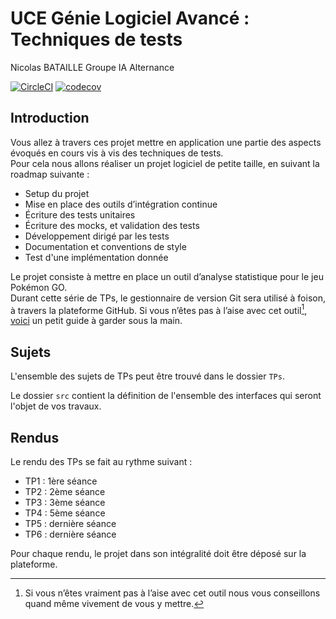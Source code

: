 # UCE Génie Logiciel Avancé : Techniques de tests

Nicolas BATAILLE
Groupe IA Alternance

[![CircleCI](https://dl.circleci.com/status-badge/img/gh/NicolasBataille/ceri-m1-techniques-de-test/tree/master.svg?style=svg)](https://dl.circleci.com/status-badge/redirect/gh/NicolasBataille/ceri-m1-techniques-de-test/tree/master)
[![codecov](https://codecov.io/gh/NicolasBataille/ceri-m1-techniques-de-test/branch/master/graph/badge.svg?token=C1VCDWYIMG)](https://codecov.io/gh/NicolasBataille/ceri-m1-techniques-de-test)

## Introduction

Vous allez à travers ces projet mettre en application une partie des aspects évoqués en cours vis à vis des techniques de tests.  
Pour cela nous allons réaliser un projet logiciel de petite taille, en suivant la roadmap suivante : 
- Setup du projet
- Mise en place des outils d’intégration continue
- Écriture des tests unitaires
- Écriture des mocks, et validation des tests
- Développement dirigé par les tests
- Documentation et conventions de style
- Test d'une implémentation donnée

Le projet consiste à mettre en place un outil d’analyse statistique pour le jeu Pokémon GO.  
Durant cette série de TPs, le gestionnaire de version Git sera utilisé à foison, à travers la plateforme GitHub. Si vous n’êtes pas à l’aise avec cet outil[^1], [voici](http://rogerdudler.github.io/git-guide/) un petit guide à garder sous la main.

## Sujets

L'ensemble des sujets de TPs peut être trouvé dans le dossier `TPs`.

Le dossier `src` contient la définition de l'ensemble des interfaces qui seront l'objet de vos travaux.

## Rendus

Le rendu des TPs se fait au rythme suivant :

- TP1 : 1ère séance
- TP2 : 2ème séance
- TP3 : 3ème séance
- TP4 : 5ème séance
- TP5 : dernière séance
- TP6 : dernière séance

Pour chaque rendu, le projet dans son intégralité doit être déposé sur la plateforme.

[^1]: Si vous n’êtes vraiment pas à l’aise avec cet outil nous vous conseillons quand même vivement de vous y mettre.
